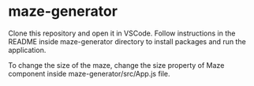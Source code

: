 # maze-generator

Clone this repository and open it in VSCode.
Follow instructions in the README inside maze-generator directory to install packages and run the application.


To change the size of the maze, change the size property of Maze component inside maze-generator/src/App.js file.
